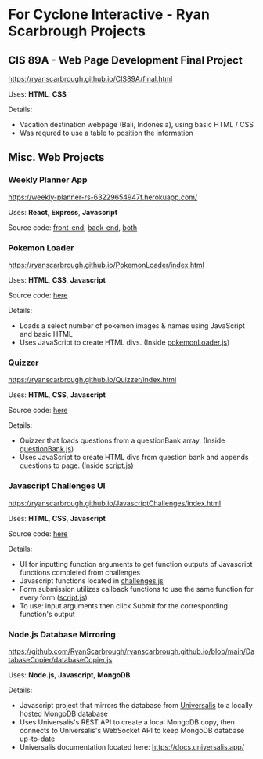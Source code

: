 # For Cyclone Interactive - Ryan Scarbrough Projects

## CIS 89A - Web Page Development Final Project
https://ryanscarbrough.github.io/CIS89A/final.html

Uses: **HTML**, **CSS**

Details:
- Vacation destination webpage (Bali, Indonesia), using basic HTML / CSS
- Was requred to use a table to position the information

## Misc. Web Projects

### Weekly Planner App
https://weekly-planner-rs-63229654947f.herokuapp.com/

Uses: **React**, **Express**, **Javascript**

Source code: [front-end](https://github.com/RyanScarbrough/ryanscarbrough.github.io/blob/main/WeeklyPlanner/Frontend/src/App.js), [back-end](https://github.com/RyanScarbrough/ryanscarbrough.github.io/blob/main/WeeklyPlanner/Backend/index.js), [both](https://github.com/RyanScarbrough/ryanscarbrough.github.io/tree/main/WeeklyPlanner)

### Pokemon Loader
https://ryanscarbrough.github.io/PokemonLoader/index.html

Uses: **HTML**, **CSS**, **Javascript**

Source code: [here](https://github.com/RyanScarbrough/ryanscarbrough.github.io/tree/main/PokemonLoader)

Details:
- Loads a select number of pokemon images & names using JavaScript and basic HTML
- Uses JavaScript to create HTML divs. (Inside [pokemonLoader.js](https://ryanscarbrough.github.io/PokemonLoader/pokemonLoader.js))

### Quizzer
https://ryanscarbrough.github.io/Quizzer/index.html

Uses: **HTML**, **CSS**, **Javascript**

Source code: [here](https://github.com/RyanScarbrough/ryanscarbrough.github.io/tree/main/Quizzer)

Details:
- Quizzer that loads questions from a questionBank array. (Inside [questionBank.js](https://github.com/RyanScarbrough/ryanscarbrough.github.io/blob/main/Quizzer/questionBank.js))
- Uses JavaScript to create HTML divs from question bank and appends questions to page. (Inside [script.js](https://github.com/RyanScarbrough/ryanscarbrough.github.io/blob/main/Quizzer/script.js))

### Javascript Challenges UI
https://ryanscarbrough.github.io/JavascriptChallenges/index.html

Uses: **HTML**, **CSS**, **Javascript**

Source code: [here](https://github.com/RyanScarbrough/ryanscarbrough.github.io/tree/main/JavascriptChallenges)

Details:
- UI for inputting function arguments to get function outputs of Javascript functions completed from challenges
- Javascript functions located in [challenges.js](https://ryanscarbrough.github.io/JavascriptChallenges/challenges.js)
- Form submission utilizes callback functions to use the same function for every form ([script.js](https://ryanscarbrough.github.io/JavascriptChallenges/script.js))
- To use: input arguments then click Submit for the corresponding function's output

### Node.js Database Mirroring
https://github.com/RyanScarbrough/ryanscarbrough.github.io/blob/main/DatabaseCopier/databaseCopier.js

Uses: **Node.js**, **Javascript**, **MongoDB**

Details:
- Javascript project that mirrors the database from [Universalis](https://universalis.app/) to a locally hosted MongoDB database
- Uses Universalis's REST API to create a local MongoDB copy, then connects to Universalis's WebSocket API to keep MongoDB database up-to-date
- Universalis documentation located here: https://docs.universalis.app/
